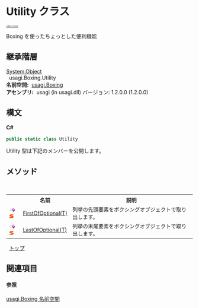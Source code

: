 # Utility クラス

<div style="font-size:30%"><a href="https://github.com/usagi/usagi.cs/blob/master/docs/Home.md">≪Back to Home</a></div> 

Boxing を使ったちょっとした便利機能


## 継承階層
<a href="http://msdn2.microsoft.com/ja-jp/library/e5kfa45b" target="_blank">System.Object</a><br />&nbsp;&nbsp;usagi.Boxing.Utility<br /><strong>名前空間:</strong>
&nbsp;<a href="N_usagi_Boxing.md">usagi.Boxing</a><br /><strong>アセンブリ:</strong>
&nbsp;usagi (in usagi.dll) バージョン: 1.2.0.0 (1.2.0.0)

## 構文

**C#**<br />
``` C#
public static class Utility
```

Utility 型は下記のメンバーを公開します。


## メソッド
&nbsp;<table><tr><th></th><th>名前</th><th>説明</th></tr><tr><td>![Public メソッド](media/pubmethod.gif "Public メソッド")![静的メンバー](media/static.gif "静的メンバー")</td><td><a href="M_usagi_Boxing_Utility_FirstOfOptional__1.md">FirstOfOptional(T)</a></td><td>
列挙の先頭要素をボクシングオブジェクトで取り出します。</td></tr><tr><td>![Public メソッド](media/pubmethod.gif "Public メソッド")![静的メンバー](media/static.gif "静的メンバー")</td><td><a href="M_usagi_Boxing_Utility_LastOfOptional__1.md">LastOfOptional(T)</a></td><td>
列挙の末尾要素をボクシングオブジェクトで取り出します。</td></tr></table>&nbsp;
<a href="#utility-クラス">トップ</a>

## 関連項目


#### 参照
<a href="N_usagi_Boxing.md">usagi.Boxing 名前空間</a><br />